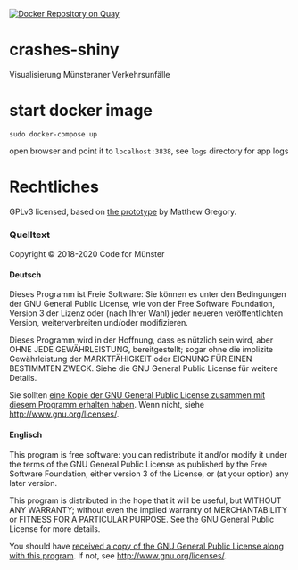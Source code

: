 [![Docker Repository on Quay](https://quay.io/repository/codeformuenster/crashes-shiny/status "Docker Repository on Quay")](https://quay.io/repository/codeformuenster/crashes-shiny)

# crashes-shiny
Visualisierung Münsteraner Verkehrsunfälle

# start docker image
```
sudo docker-compose up
```
open browser and point it to `localhost:3838`, see `logs` directory for app logs

# Rechtliches

GPLv3 licensed, based on [the prototype](https://github.com/mammykins/App-cherry_picker) by Matthew Gregory.

### Quelltext

Copyright © 2018-2020 Code for Münster

#### Deutsch 

Dieses Programm ist Freie Software: Sie können es unter den Bedingungen
der GNU General Public License, wie von der Free Software Foundation,
Version 3 der Lizenz oder (nach Ihrer Wahl) jeder neueren
veröffentlichten Version, weiterverbreiten und/oder modifizieren.

Dieses Programm wird in der Hoffnung, dass es nützlich sein wird, aber
OHNE JEDE GEWÄHRLEISTUNG, bereitgestellt; sogar ohne die implizite
Gewährleistung der MARKTFÄHIGKEIT oder EIGNUNG FÜR EINEN BESTIMMTEN ZWECK.
Siehe die GNU General Public License für weitere Details.

Sie sollten [eine Kopie der GNU General Public License zusammen mit diesem
Programm erhalten haben](COPYING). Wenn nicht, siehe <http://www.gnu.org/licenses/>.

#### Englisch

This program is free software: you can redistribute it and/or modify
it under the terms of the GNU General Public License as published by
the Free Software Foundation, either version 3 of the License, or
(at your option) any later version.

This program is distributed in the hope that it will be useful,
but WITHOUT ANY WARRANTY; without even the implied warranty of
MERCHANTABILITY or FITNESS FOR A PARTICULAR PURPOSE. See the
GNU General Public License for more details.

You should have [received a copy of the GNU General Public License
along with this program](COPYING). If not, see <http://www.gnu.org/licenses/>.

